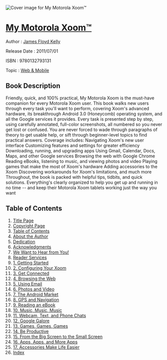 ![Cover image for My Motorola Xoom™](https://imgdetail.ebookreading.net/cover/cover/web_mobile/EB9780132793131.jpg)

[My Motorola Xoom™](https://ebookreading.net/view/book/My+Motorola+Xoom%E2%84%A2-EB9780132793131_1.html "My Motorola Xoom™")
====================================================================================================================

Author : [James Floyd Kelly](https://ebookreading.net/search/author/James+Floyd+Kelly)

Release Date : 2011/07/01

ISBN : 9780132793131

Topic : [Web & Mobile](https://ebookreading.net/search/category/web-mobile)

Book Description
-----------------

Friendly, quick, and 100% practical, My Motorola Xoom is the must-have companion for every Motorola Xoom user. This book walks new users through every task you'll want to perform, covering Xoom's advanced hardware, its breakthrough Android 3.0 (Honeycomb) operating system, and all the Google services it provides. Every task is presented step by step, using carefully annotated, full-color screenshots, all numbered so you never get lost or confused. You are never forced to wade through paragraphs of theory to get usable help, or sift through beginner-level topics to find practical answers. Coverage includes:
Navigating Xoom's new user interface
Customizing features and settings for greater efficiency
Downloading, running, and upgrading apps
Using Gmail, Calendar, Docs, Maps, and other Google services
Browsing the web with Google Chrome
Reading eBooks, listening to music, and viewing photos and video
Playing games that make the most of Xoom's hardware
Adding accessories to the Xoom
Discovering workarounds for Xoom's limitations, and much more
Throughout, the book is packed with helpful tips, tidbits, and quick solutions. Everything's clearly organized to help you get up and running in no time -- and keep their Motorola Xoom tablets working just the way you want
              
Table of Contents
-----------------

1. [Title Page](https://ebookreading.net/view/book/My+Motorola+Xoom%E2%84%A2-EB9780132793131_2.html)
1. [Copyright Page](https://ebookreading.net/view/book/My+Motorola+Xoom%E2%84%A2-EB9780132793131_3.html)
1. [Table of Contents](https://ebookreading.net/view/book/My+Motorola+Xoom%E2%84%A2-EB9780132793131_4.html)
1. [About the Author](https://ebookreading.net/view/book/My+Motorola+Xoom%E2%84%A2-EB9780132793131_6.html)
1. [Dedication](https://ebookreading.net/view/book/My+Motorola+Xoom%E2%84%A2-EB9780132793131_0.html)
1. [Acknowledgments](https://ebookreading.net/view/book/My+Motorola+Xoom%E2%84%A2-EB9780132793131_8.html)
1. [We Want to Hear from You!](https://ebookreading.net/view/book/My+Motorola+Xoom%E2%84%A2-EB9780132793131_9.html)
1. [Reader Services](https://ebookreading.net/view/book/My+Motorola+Xoom%E2%84%A2-EB9780132793131_10.html)
1. [1. Getting Started](https://ebookreading.net/view/book/My+Motorola+Xoom%E2%84%A2-EB9780132793131_11.html)
1. [2. Configuring Your Xoom](https://ebookreading.net/view/book/My+Motorola+Xoom%E2%84%A2-EB9780132793131_12.html)
1. [3. Get Connected](https://ebookreading.net/view/book/My+Motorola+Xoom%E2%84%A2-EB9780132793131_0.html)
1. [4. Browsing the Web](https://ebookreading.net/view/book/My+Motorola+Xoom%E2%84%A2-EB9780132793131_13.html)
1. [5. Using Email](https://ebookreading.net/view/book/My+Motorola+Xoom%E2%84%A2-EB9780132793131_14.html)
1. [6. Photos and Video](https://ebookreading.net/view/book/My+Motorola+Xoom%E2%84%A2-EB9780132793131_15.html)
1. [7. The Android Market](https://ebookreading.net/view/book/My+Motorola+Xoom%E2%84%A2-EB9780132793131_17.html)
1. [8. GPS and Navigation](https://ebookreading.net/view/book/My+Motorola+Xoom%E2%84%A2-EB9780132793131_18.html)
1. [9. Reading an eBook](https://ebookreading.net/view/book/My+Motorola+Xoom%E2%84%A2-EB9780132793131_19.html)
1. [10. Music, Music, Music](https://ebookreading.net/view/book/My+Motorola+Xoom%E2%84%A2-EB9780132793131_0.html)
1. [11. Webcam, Text, and Phone Chats](https://ebookreading.net/view/book/My+Motorola+Xoom%E2%84%A2-EB9780132793131_20.html)
1. [12. Google Galore](https://ebookreading.net/view/book/My+Motorola+Xoom%E2%84%A2-EB9780132793131_22.html)
1. [13. Games, Games, Games](https://ebookreading.net/view/book/My+Motorola+Xoom%E2%84%A2-EB9780132793131_0.html)
1. [14. Be Productive](https://ebookreading.net/view/book/My+Motorola+Xoom%E2%84%A2-EB9780132793131_23.html)
1. [15. From the Big Screen to the Small Screen](https://ebookreading.net/view/book/My+Motorola+Xoom%E2%84%A2-EB9780132793131_24.html)
1. [16. Apps, Apps, and More Apps](https://ebookreading.net/view/book/My+Motorola+Xoom%E2%84%A2-EB9780132793131_25.html)
1. [17. Accessories Make Life Easier](https://ebookreading.net/view/book/My+Motorola+Xoom%E2%84%A2-EB9780132793131_26.html)
1. [Index](https://ebookreading.net/view/book/My+Motorola+Xoom%E2%84%A2-EB9780132793131_27.html)
